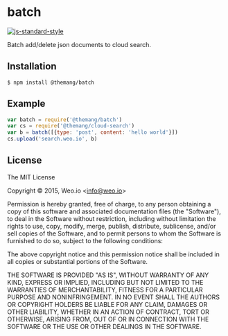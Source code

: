 
# batch

[![js-standard-style](https://img.shields.io/badge/code%20style-standard-brightgreen.svg?style=flat)](https://github.com/feross/standard)

Batch add/delete json documents to cloud search.

## Installation

    $ npm install @themang/batch

## Example

```js
var batch = require('@themang/batch')
var cs = require('@themang/cloud-search')
var b = batch([{type: 'post', content: 'hello world'}])
cs.upload('search.weo.io', b)

```

## License

The MIT License

Copyright &copy; 2015, Weo.io &lt;info@weo.io&gt;

Permission is hereby granted, free of charge, to any person obtaining a copy of this software and associated documentation files (the "Software"), to deal in the Software without restriction, including without limitation the rights to use, copy, modify, merge, publish, distribute, sublicense, and/or sell copies of the Software, and to permit persons to whom the Software is furnished to do so, subject to the following conditions:

The above copyright notice and this permission notice shall be included in all copies or substantial portions of the Software.

THE SOFTWARE IS PROVIDED "AS IS", WITHOUT WARRANTY OF ANY KIND, EXPRESS OR IMPLIED, INCLUDING BUT NOT LIMITED TO THE WARRANTIES OF MERCHANTABILITY, FITNESS FOR A PARTICULAR PURPOSE AND NONINFRINGEMENT. IN NO EVENT SHALL THE AUTHORS OR COPYRIGHT HOLDERS BE LIABLE FOR ANY CLAIM, DAMAGES OR OTHER LIABILITY, WHETHER IN AN ACTION OF CONTRACT, TORT OR OTHERWISE, ARISING FROM, OUT OF OR IN CONNECTION WITH THE SOFTWARE OR THE USE OR OTHER DEALINGS IN THE SOFTWARE.
